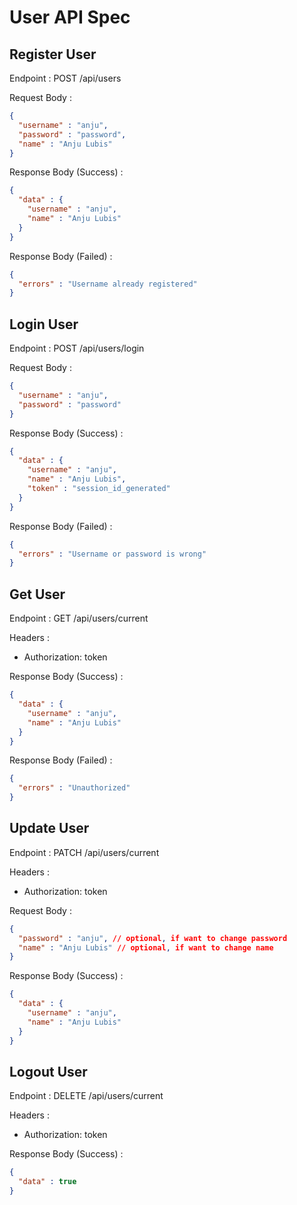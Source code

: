 # User API Spec

## Register User

Endpoint : POST /api/users

Request Body :

```json
{
  "username" : "anju",
  "password" : "password",
  "name" : "Anju Lubis"
}
```

Response Body (Success) : 

```json
{
  "data" : {
    "username" : "anju",
    "name" : "Anju Lubis"
  }
}
```

Response Body (Failed) :

```json
{
  "errors" : "Username already registered"
}
```

## Login User

Endpoint : POST /api/users/login

Request Body :

```json
{
  "username" : "anju",
  "password" : "password"
}
```

Response Body (Success) :

```json
{
  "data" : {
    "username" : "anju",
    "name" : "Anju Lubis",
    "token" : "session_id_generated"
  }
}
```

Response Body (Failed) :

```json
{
  "errors" : "Username or password is wrong"
}
```

## Get User

Endpoint : GET /api/users/current

Headers :
- Authorization: token

Response Body (Success) :

```json
{
  "data" : {
    "username" : "anju",
    "name" : "Anju Lubis"
  }
}
```

Response Body (Failed) :

```json
{
  "errors" : "Unauthorized"
}
```

## Update User

Endpoint : PATCH /api/users/current

Headers :
- Authorization: token

Request Body :

```json
{
  "password" : "anju", // optional, if want to change password
  "name" : "Anju Lubis" // optional, if want to change name
}
```

Response Body (Success) :

```json
{
  "data" : {
    "username" : "anju",
    "name" : "Anju Lubis"
  }
}
```

## Logout User

Endpoint : DELETE /api/users/current

Headers :
- Authorization: token

Response Body (Success) :

```json
{
  "data" : true
}
```
